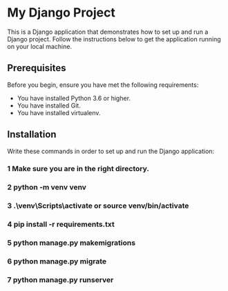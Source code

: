 # My Django Project

This is a Django application that demonstrates how to set up and run a Django project. Follow the instructions below to get the application running on your local machine.

## Prerequisites

Before you begin, ensure you have met the following requirements:

- You have installed Python 3.6 or higher.
- You have installed Git.
- You have installed virtualenv.

## Installation

Write these commands in order to set up and run the Django application:

### 1 Make sure you are in the right directory.

### 2 python -m venv venv

### 3 .\venv\Scripts\activate  or  source venv/bin/activate

### 4 pip install -r requirements.txt

### 5 python manage.py makemigrations

### 6 python manage.py migrate

### 7 python manage.py runserver
